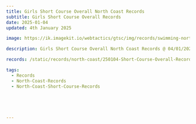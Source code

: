 ```yaml
---
title: Girls Short Course Overall North Coast Records
subtitle: Girls Short Course Overall Records
date: 2025-01-04
updated: 4th January 2025

image: https://ik.imagekit.io/webtactics/gtsc/img/records/swimming-north-coast-400x600.jpg

description: Girls Short Course Overall North Coast Records @ 04/01/2025

records: /static/records/north-coast/250104-Short-Course-Overall-Records-Girls.pdf

tags:
  - Records
  - North-Coast-Records
  - North-Coast-Short-Course-Records





---
```






